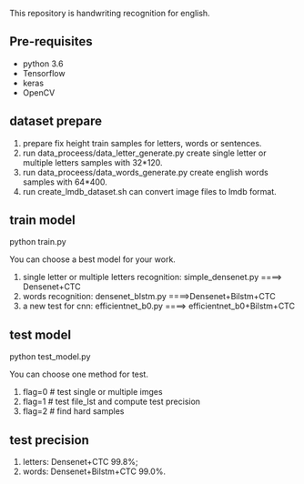 This repository is handwriting recognition for english.

## Pre-requisites

- python 3.6
- Tensorflow
- keras 
- OpenCV

## dataset prepare
1. prepare fix height train samples for letters, words or sentences.
2. run data_proceess/data_letter_generate.py create single letter or multiple letters samples with 32*120.
3. run data_proceess/data_words_generate.py  create english words samples with 64*400.
4. run create_lmdb_dataset.sh can convert image files to lmdb format. 

## train model
python train.py 

You can choose a best model for your work.
1. single letter or multiple letters recognition:  simple_densenet.py ====> Densenet+CTC
2. words recognition:  densenet_blstm.py ====>Densenet+Bilstm+CTC
3. a new test for cnn: efficientnet_b0.py ====> efficientnet_b0+Bilstm+CTC


## test model

python test_model.py

You can choose one method for test.

1. flag=0 # test single or multiple imges
2. flag=1 # test file_lst and compute test precision
3. flag=2 # find hard samples

## test precision
1. letters: Densenet+CTC  99.8%;
2. words: Densenet+Bilstm+CTC  99.0%.